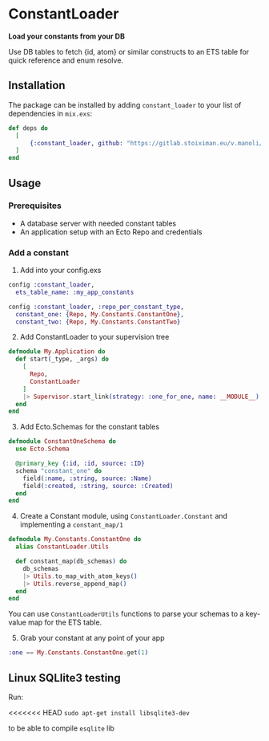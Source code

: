 # ConstantLoader

**Load your constants from your DB**

Use DB tables to fetch {id, atom} or similar constructs to an ETS table for quick reference and enum resolve.

## Installation

The package can be installed by adding `constant_loader` to your list of dependencies in `mix.exs`:

```elixir
def deps do
  [
      {:constant_loader, github: "https://gitlab.stoiximan.eu/v.manoli/constant_loader.git"},
  ]
end
```

## Usage

### Prerequisites

* A database server with needed constant tables
* An application setup with an Ecto Repo and credentials

### Add a constant

1. Add into your config.exs

```elixir
config :constant_loader,
  ets_table_name: :my_app_constants

config :constant_loader, :repo_per_constant_type,
  constant_one: {Repo, My.Constants.ConstantOne},
  constant_two: {Repo, My.Constants.ConstantTwo}
```

2. Add ConstantLoader to your supervision tree

```elixir
defmodule My.Application do
  def start(_type, _args) do
    [
      Repo,
      ConstantLoader
    ]
    |> Supervisor.start_link(strategy: :one_for_one, name: __MODULE__)
  end
end
```

3. Add Ecto.Schemas for the constant tables

```elixir
defmodule ConstantOneSchema do
  use Ecto.Schema

  @primary_key {:id, :id, source: :ID}
  schema "constant_one" do
    field(:name, :string, source: :Name)
    field(:created, :string, source: :Created)
  end
end
```

4. Create a Constant module, using `ConstantLoader.Constant` and implementing a `constant_map/1`

```elixir
defmodule My.Constants.ConstantOne do
  alias ConstantLoader.Utils

  def constant_map(db_schemas) do
    db_schemas
    |> Utils.to_map_with_atom_keys()
    |> Utils.reverse_append_map()
  end
end
```

You can use `ConstantLoaderUtils` functions to parse your schemas to a key-value map for the ETS table.

5. Grab your constant at any point of your app

```elixir
:one == My.Constants.ConstantOne.get(1)
```

## Linux SQLlite3 testing

Run: 

<<<<<<< HEAD
`sudo apt-get install libsqlite3-dev`

to be able to compile `esqlite` lib
